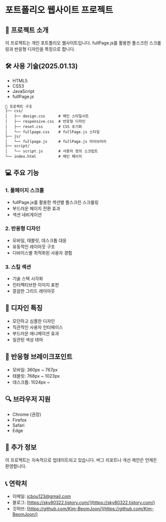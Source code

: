 # 포트폴리오 웹사이트 프로젝트

## 📝 프로젝트 소개
이 프로젝트는 개인 포트폴리오 웹사이트입니다. fullPage.js를 활용한 풀스크린 스크롤링과 반응형 디자인을 특징으로 합니다.

## 🛠 사용 기술(2025.01.13)
- HTML5
- CSS3
- JavaScript
- fullPage.js

```
📁 프로젝트 구조
├── css/
│   ├── design.css      # 메인 스타일시트
│   ├── responsive.css  # 반응형 디자인
│   ├── reset.css       # CSS 초기화
│   └── fullpage.css    # fullPage.js 스타일
├── js/
│   └── fullpage.js     # fullPage.js 라이브러리
├── script/
│   └── script.js       # 사용자 정의 스크립트
└── index.html          # 메인 페이지
```


## 💻 주요 기능

### 1. 풀페이지 스크롤
- fullPage.js를 활용한 섹션별 풀스크린 스크롤링
- 부드러운 페이지 전환 효과
- 섹션 네비게이션

### 2. 반응형 디자인
- 모바일, 태블릿, 데스크톱 대응
- 유동적인 레이아웃 구조
- 디바이스별 최적화된 사용자 경험

### 3. 스킬 섹션
- 기술 스택 시각화
- 인터랙티브한 이미지 표현
- 깔끔한 그리드 레이아웃

## 🎨 디자인 특징
- 모던하고 심플한 디자인
- 직관적인 사용자 인터페이스
- 부드러운 애니메이션 효과
- 일관된 색상 테마

## 📱 반응형 브레이크포인트
- 모바일: 360px ~ 767px
- 태블릿: 768px ~ 1023px
- 데스크톱: 1024px ~

## 🔍 브라우저 지원
- Chrome (권장)
- Firefox
- Safari
- Edge

## 📌 추가 정보
이 프로젝트는 지속적으로 업데이트되고 있습니다. 버그 리포트나 개선 제안은 언제든 환영합니다.

## 📞 연락처
- 이메일: jcbou123@gmail.com
- 블로그: [https://sky80322.tistory.com/](https://sky80322.tistory.com/)
- 깃허브: [https://github.com/Kim-BeomJoon/](https://github.com/Kim-BeomJoon/) 
